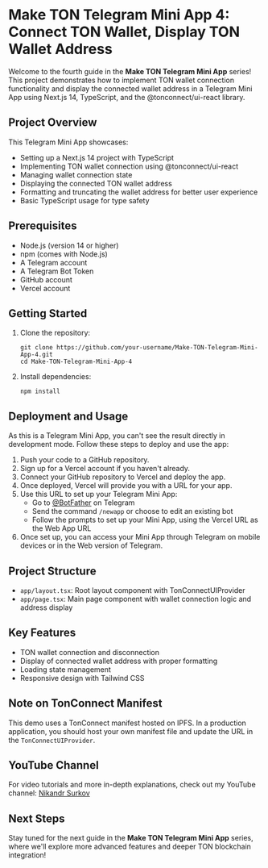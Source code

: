 # Make TON Telegram Mini App 4: Connect TON Wallet, Display TON Wallet Address

Welcome to the fourth guide in the **Make TON Telegram Mini App** series! This project demonstrates how to implement TON wallet connection functionality and display the connected wallet address in a Telegram Mini App using Next.js 14, TypeScript, and the @tonconnect/ui-react library.

## Project Overview

This Telegram Mini App showcases:
- Setting up a Next.js 14 project with TypeScript
- Implementing TON wallet connection using @tonconnect/ui-react
- Managing wallet connection state
- Displaying the connected TON wallet address
- Formatting and truncating the wallet address for better user experience
- Basic TypeScript usage for type safety

## Prerequisites

- Node.js (version 14 or higher)
- npm (comes with Node.js)
- A Telegram account
- A Telegram Bot Token
- GitHub account
- Vercel account

## Getting Started

1. Clone the repository:
   ```
   git clone https://github.com/your-username/Make-TON-Telegram-Mini-App-4.git
   cd Make-TON-Telegram-Mini-App-4
   ```

2. Install dependencies:
   ```
   npm install
   ```

## Deployment and Usage

As this is a Telegram Mini App, you can't see the result directly in development mode. Follow these steps to deploy and use the app:

1. Push your code to a GitHub repository.
2. Sign up for a Vercel account if you haven't already.
3. Connect your GitHub repository to Vercel and deploy the app.
4. Once deployed, Vercel will provide you with a URL for your app.
5. Use this URL to set up your Telegram Mini App:
   - Go to [@BotFather](https://t.me/BotFather) on Telegram
   - Send the command `/newapp` or choose to edit an existing bot
   - Follow the prompts to set up your Mini App, using the Vercel URL as the Web App URL
6. Once set up, you can access your Mini App through Telegram on mobile devices or in the Web version of Telegram.

## Project Structure

- `app/layout.tsx`: Root layout component with TonConnectUIProvider
- `app/page.tsx`: Main page component with wallet connection logic and address display

## Key Features

- TON wallet connection and disconnection
- Display of connected wallet address with proper formatting
- Loading state management
- Responsive design with Tailwind CSS

## Note on TonConnect Manifest

This demo uses a TonConnect manifest hosted on IPFS. In a production application, you should host your own manifest file and update the URL in the `TonConnectUIProvider`.

## YouTube Channel

For video tutorials and more in-depth explanations, check out my YouTube channel:
[Nikandr Surkov](https://www.youtube.com/@NikandrSurkov)

## Next Steps

Stay tuned for the next guide in the **Make TON Telegram Mini App** series, where we'll explore more advanced features and deeper TON blockchain integration!